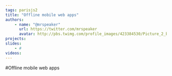 ```yaml
---
tags: parisjs2
title: "Offline mobile web apps"
authors:
    - name: "@mrspeaker"
      url: https://twitter.com/mrspeaker
      avatar: http://pbs.twimg.com/profile_images/423384530/Picture_2_bigger_bigger.png
projects:
slides:
    - #
videos:
---
```

#Offline mobile web apps
